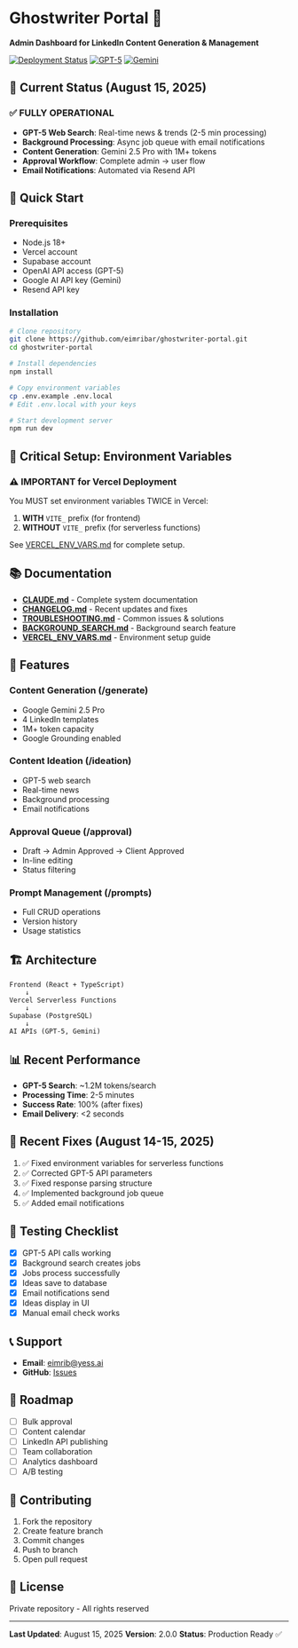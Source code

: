 # Ghostwriter Portal 🚀

**Admin Dashboard for LinkedIn Content Generation & Management**

[![Deployment Status](https://img.shields.io/badge/Vercel-Deployed-success)](https://ghostwriter-portal.vercel.app)
[![GPT-5](https://img.shields.io/badge/GPT--5-Working-green)](https://platform.openai.com)
[![Gemini](https://img.shields.io/badge/Gemini%202.5-Active-blue)](https://ai.google.dev)

## 🎯 Current Status (August 15, 2025)

### ✅ FULLY OPERATIONAL
- **GPT-5 Web Search**: Real-time news & trends (2-5 min processing)
- **Background Processing**: Async job queue with email notifications
- **Content Generation**: Gemini 2.5 Pro with 1M+ tokens
- **Approval Workflow**: Complete admin → user flow
- **Email Notifications**: Automated via Resend API

## 🚀 Quick Start

### Prerequisites
- Node.js 18+
- Vercel account
- Supabase account
- OpenAI API access (GPT-5)
- Google AI API key (Gemini)
- Resend API key

### Installation
```bash
# Clone repository
git clone https://github.com/eimribar/ghostwriter-portal.git
cd ghostwriter-portal

# Install dependencies
npm install

# Copy environment variables
cp .env.example .env.local
# Edit .env.local with your keys

# Start development server
npm run dev
```

## 🔑 Critical Setup: Environment Variables

### ⚠️ IMPORTANT for Vercel Deployment
You MUST set environment variables TWICE in Vercel:
1. **WITH** `VITE_` prefix (for frontend)
2. **WITHOUT** `VITE_` prefix (for serverless functions)

See [VERCEL_ENV_VARS.md](./VERCEL_ENV_VARS.md) for complete setup.

## 📚 Documentation

- **[CLAUDE.md](./CLAUDE.md)** - Complete system documentation
- **[CHANGELOG.md](./CHANGELOG.md)** - Recent updates and fixes
- **[TROUBLESHOOTING.md](./TROUBLESHOOTING.md)** - Common issues & solutions
- **[BACKGROUND_SEARCH.md](./BACKGROUND_SEARCH.md)** - Background search feature
- **[VERCEL_ENV_VARS.md](./VERCEL_ENV_VARS.md)** - Environment setup guide

## 🎨 Features

### Content Generation (/generate)
- Google Gemini 2.5 Pro
- 4 LinkedIn templates
- 1M+ token capacity
- Google Grounding enabled

### Content Ideation (/ideation)
- GPT-5 web search
- Real-time news
- Background processing
- Email notifications

### Approval Queue (/approval)
- Draft → Admin Approved → Client Approved
- In-line editing
- Status filtering

### Prompt Management (/prompts)
- Full CRUD operations
- Version history
- Usage statistics

## 🏗️ Architecture

```
Frontend (React + TypeScript)
    ↓
Vercel Serverless Functions
    ↓
Supabase (PostgreSQL)
    ↓
AI APIs (GPT-5, Gemini)
```

## 📊 Recent Performance

- **GPT-5 Search**: ~1.2M tokens/search
- **Processing Time**: 2-5 minutes
- **Success Rate**: 100% (after fixes)
- **Email Delivery**: <2 seconds

## 🐛 Recent Fixes (August 14-15, 2025)

1. ✅ Fixed environment variables for serverless functions
2. ✅ Corrected GPT-5 API parameters
3. ✅ Fixed response parsing structure
4. ✅ Implemented background job queue
5. ✅ Added email notifications

## 🚦 Testing Checklist

- [x] GPT-5 API calls working
- [x] Background search creates jobs
- [x] Jobs process successfully
- [x] Ideas save to database
- [x] Email notifications send
- [x] Ideas display in UI
- [x] Manual email check works

## 📞 Support

- **Email**: eimrib@yess.ai
- **GitHub**: [Issues](https://github.com/eimribar/ghostwriter-portal/issues)

## 🔮 Roadmap

- [ ] Bulk approval
- [ ] Content calendar
- [ ] LinkedIn API publishing
- [ ] Team collaboration
- [ ] Analytics dashboard
- [ ] A/B testing

## 🤝 Contributing

1. Fork the repository
2. Create feature branch
3. Commit changes
4. Push to branch
5. Open pull request

## 📄 License

Private repository - All rights reserved

---

**Last Updated**: August 15, 2025
**Version**: 2.0.0
**Status**: Production Ready ✅